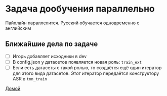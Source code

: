 # Задача дообучения параллельно
Пайплайн параллелится. Русский обучается одновременно с английским

## Ближайшие дела по задаче
 - [ ] Игорь добавляет исходники в dev
 - [ ] В config.json у датасетов появляется новая роль: `train_ext`
 - [ ] Если есть датасеты с такой ролью, то создаётся ещё один итератор
для этого вида датасетов. Этот итератор передаётся конструктору ASR в `tnn_train`

[Домой](../index.html)
